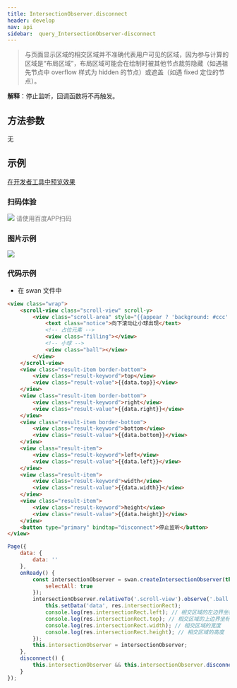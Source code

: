 ```yaml
---
title: IntersectionObserver.disconnect 
header: develop
nav: api
sidebar:  query_IntersectionObserver-disconnect 
---
```

 
 
> 与页面显示区域的相交区域并不准确代表用户可见的区域，因为参与计算的区域是“布局区域”，布局区域可能会在绘制时被其他节点裁剪隐藏（如遇祖先节点中 overflow 样式为 hidden 的节点）或遮盖（如遇 fixed 定位的节点）。

**解释**：停止监听，回调函数将不再触发。

 
 ## 方法参数 

无
## 示例


<a href="swanide://fragment/0f2e97ad1bb513cc9b4a422a74a953e81574764698768" title="在开发者工具中预览效果" target="_self">在开发者工具中预览效果</a> 

### 扫码体验

<div class='scan-code-container'>
    <img src="https://b.bdstatic.com/miniapp/assets/images/doc_demo/fragment_disconnect.png" class="demo-qrcode-image" />
    <font color=#777 12px>请使用百度APP扫码</font>
</div>

###  图片示例  
<div class="m-doc-custom-examples">
    <div class="m-doc-custom-examples-correct">
        <img src="https://b.bdstatic.com/miniapp/image/disconnect.gif">
    </div>
    <div class="m-doc-custom-examples-correct">
        <img src=" ">
    </div>
    <div class="m-doc-custom-examples-correct">
        <img src=" ">
    </div>     
</div>

### 代码示例 


* 在 swan 文件中

```html
<view class="wrap">
    <scroll-view class="scroll-view" scroll-y>
        <view class="scroll-area" style="{{appear ? 'background: #ccc' : ''}}">
            <text class="notice">向下滚动让小球出现</text>
            <!-- 占位元素 -->
            <view class="filling"></view> 
            <!-- 小球 -->
            <view class="ball"></view>
        </view>
    </scroll-view>
    <view class="result-item border-bottom">
        <view class="result-keyword">top</view>
        <view class="result-value">{{data.top}}</view>
    </view>
    <view class="result-item border-bottom">
        <view class="result-keyword">right</view>
        <view class="result-value">{{data.right}}</view>
    </view>
    <view class="result-item border-bottom">
        <view class="result-keyword">bottom</view>
        <view class="result-value">{{data.bottom}}</view>
    </view>
    <view class="result-item">
        <view class="result-keyword">left</view>
        <view class="result-value">{{data.left}}</view>
    </view>
    <view class="result-item">
        <view class="result-keyword">width</view>
        <view class="result-value">{{data.width}}</view>
    </view>
    <view class="result-item">
        <view class="result-keyword">height</view>
        <view class="result-value">{{data.height}}</view>
    </view>
    <button type="primary" bindtap="disconnect">停止监听</button>
</view>
```

```js
Page({
    data: {
        data: ''
    },
    onReady() {
        const intersectionObserver = swan.createIntersectionObserver(this,{
            selectAll: true
        });
        intersectionObserver.relativeTo('.scroll-view').observe('.ball', res => {
            this.setData('data', res.intersectionRect);
            console.log(res.intersectionRect.left); // 相交区域的左边界坐标
            console.log(res.intersectionRect.top); // 相交区域的上边界坐标
            console.log(res.intersectionRect.width); // 相交区域的宽度
            console.log(res.intersectionRect.height); // 相交区域的高度
        });
        this.intersectionObserver = intersectionObserver;
    },
    disconnect() {
        this.intersectionObserver && this.intersectionObserver.disconnect();
    }
});
```